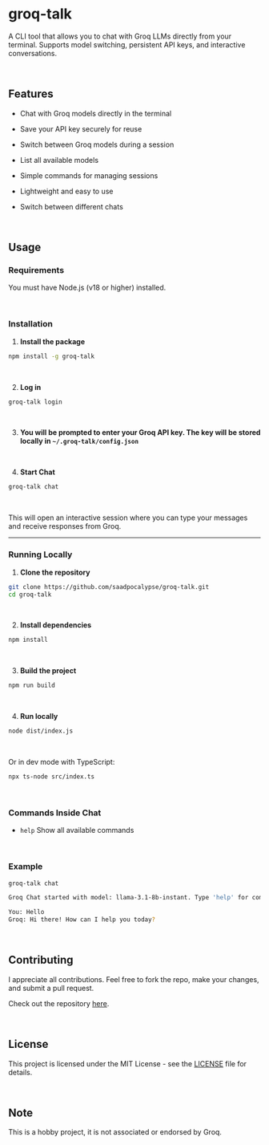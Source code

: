 
# groq-talk

A CLI tool that allows you to chat with Groq LLMs directly from your terminal. Supports model switching, persistent API keys, and interactive conversations.

<br>

## Features

-   Chat with Groq models directly in the terminal
    
-   Save your API key securely for reuse
    
-   Switch between Groq models during a session
    
-   List all available models
    
-   Simple commands for managing sessions
    
-   Lightweight and easy to use
    
-   Switch between different chats

<br>

## Usage

### Requirements
You must have Node.js (v18 or higher) installed.

<br>

### Installation

1. **Install the package**
```bash
npm install -g groq-talk
```
<br>

2. **Log in**

```bash
groq-talk login

```

<br>

3. **You will be prompted to enter your Groq API key. The key will be stored locally in  `~/.groq-talk/config.json`**

<br>

4. **Start Chat**

```bash
groq-talk chat
```
<br>

This will open an interactive session where you can type your messages and receive responses from Groq.
 <hr>

### Running Locally

1.  **Clone the repository**
    

```bash
git clone https://github.com/saadpocalypse/groq-talk.git
cd groq-talk
```

<br>

2.  **Install dependencies**
    

```bash
npm install
```

<br>

3.  **Build the project**
    
```bash
npm run build
```
<br>

4.  **Run locally**
```bash
node dist/index.js
```
<br>

Or in dev mode with TypeScript:
```bash
npx ts-node src/index.ts
```

<br>

### Commands Inside Chat
-   `help`  Show all available commands

    <br>

### Example
```bash
groq-talk chat

Groq Chat started with model: llama-3.1-8b-instant. Type 'help' for commands.

You: Hello
Groq: Hi there! How can I help you today?
```

<br>

## Contributing
I appreciate all contributions. Feel free to fork the repo, make your changes, and submit a pull request.

Check out the repository  [here](https://github.com/saadpocalypse/groq-talk).

<br>

## License
This project is licensed under the MIT License - see the  [LICENSE](LICENSE)  file for details.

<br>

## Note
This is a hobby project, it is not associated or endorsed by Groq.